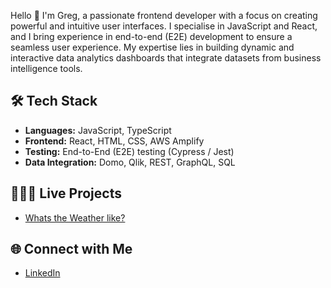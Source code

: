 Hello  👋 I'm Greg, a passionate frontend developer with a focus on creating powerful and intuitive user interfaces. I specialise in JavaScript and React, and I bring experience in end-to-end (E2E) development to ensure a seamless user experience. My expertise lies in building dynamic and interactive data analytics dashboards that integrate datasets from business intelligence tools.

## 🛠️ Tech Stack

- **Languages:** JavaScript, TypeScript
- **Frontend:** React, HTML, CSS, AWS Amplify
- **Testing:** End-to-End (E2E) testing (Cypress / Jest)
- **Data Integration:** Domo, Qlik, REST, GraphQL, SQL

## 👷🏼‍♂️ Live Projects 

- [Whats the Weather like?](https://whatstheweatherlike.vercel.app/)

## 🌐 Connect with Me

- [LinkedIn](https://www.linkedin.com/in/gregmunro90/)

